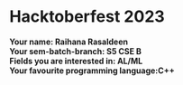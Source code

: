 # Hacktoberfest 2023

**Your name: Raihana Rasaldeen**  
**Your sem-batch-branch: S5 CSE B**  
**Fields you are interested in: AL/ML**  
**Your favourite programming language:C++**
